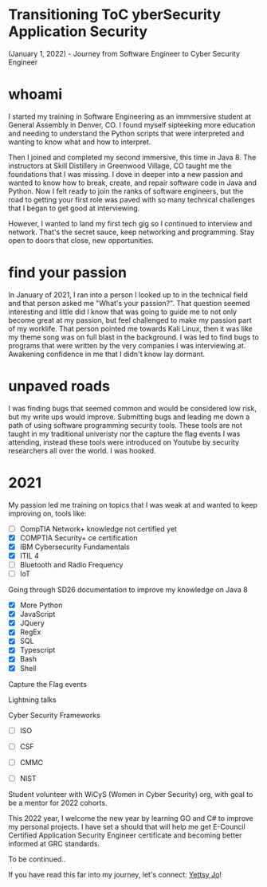 # Transitioning ToC yberSecurity Application Security
(January 1, 2022) - Journey from Software Engineer to Cyber Security Engineer


# whoami
I started my training in Software Engineering as an immmersive student at General Assembly in Denver, CO. I found myself sipteeking more education and needing to understand the Python scripts that were interpreted and wanting to know what and how to interpret. 

Then I joined and completed my second immersive, this time in Java 8. The instructors at Skill Distillery in Greenwood Village, CO taught me the foundations that I was missing. I dove in deeper into a new passion and wanted to know how to break, create, and repair software code in Java and Python. Now I felt ready to join the ranks of software engineers, but the road to getting your first role was paved with so many technical challenges that I began to get good at interviewing. 

However, I wanted to land my first tech gig so I continued to interview and network. That's the secret sauce, keep networking and programming. Stay open to doors that close, new opportunities.

# find your passion
In January of 2021, I ran into a person I looked up to in the technical field and that person asked me "What's your passion?". That question seemed interesting and little did I know that was going to guide me to not only become great at my passion, but feel challenged to make my passion part of my worklife. That person pointed me towards Kali Linux, then it was like my theme song was on full blast in the background. I was led to find bugs to programs that were written by the very companies I was interviewing at. Awakening confidence in me that I didn't know lay dormant.  

# unpaved roads
I was finding bugs that seemed common and would be considered low risk, but my write ups would improve. Submitting bugs and leading me down a path of using software programming security tools. These tools are not taught in my traditional univeristy nor the capture the flag events I was attending, instead these tools were introduced on Youtube by security researchers all over the world. I was hooked. 

# 2021 
My passion led me training on topics that I was weak at and wanted to keep improving on, tools like:
- [ ] CompTIA Network+ knowledge not certified yet
- [x] COMPTIA Security+ ce certification
- [x] IBM Cybersecurity Fundamentals
- [x] ITIL 4
- [ ] Bluetooth and Radio Frequency
- [ ] IoT

Going through SD26 documentation to improve my knowledge on Java 8
- [x] More Python
- [x] JavaScript
- [x] JQuery
- [x] RegEx
- [x] SQL
- [x] Typescript
- [x] Bash
- [x] Shell

Capture the Flag events

Lightning talks 

Cyber Security Frameworks
- [ ] ISO 
- [ ] CSF
- [ ] CMMC
- [ ] NIST


Student volunteer with WiCyS (Women in Cyber Security) org, with goal to be a mentor for 2022 cohorts.

This 2022 year, I welcome the new year by learning GO and C# to improve my personal projects. 
I have set a should that will help me get E-Council Certified Application Security Engineer certificate and becoming better informed at GRC standards. 

To be continued..

If you have read this far into my journey, let's connect: [Yettsy Jo](https://www.linked.in.com/in/yettsy-jo-knapp)!


